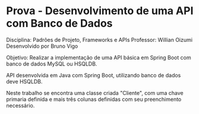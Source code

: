 # Prova - Desenvolvimento de uma API com Banco de Dados

Disciplina: Padrões de Projeto, Frameworks e APIs
Professor: Willian Oizumi
Desenvolvido por Bruno Vigo

Objetivo: Realizar a implementação de uma API básica em Spring Boot com banco de dados MySQL ou HSQLDB. 

API desenvolvida em Java com Spring Boot, utilizando banco de dados deve HSQLDB.

Neste trabalho se encontra uma classe criada "Cliente", com uma chave primaria definida e mais três colunas definidas com seu preenchimento necessário.


